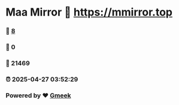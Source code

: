 # Maa Mirror :link: https://mmirror.top 
### :page_facing_up: [8](https://mmirror.top/tag.html) 
### :speech_balloon: 0 
### :hibiscus: 21469 
### :alarm_clock: 2025-04-27 03:52:29 
### Powered by :heart: [Gmeek](https://github.com/Meekdai/Gmeek)
